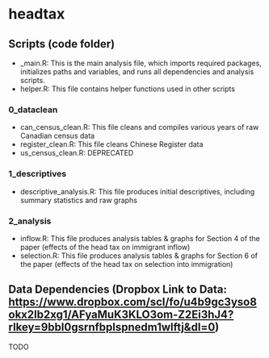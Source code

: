# headtax

## Scripts (code folder)
- _main.R: This is the main analysis file, which imports required packages, initializes paths and variables, and runs all dependencies and analysis scripts.
- helper.R: This file contains helper functions used in other scripts

### 0_dataclean
- can_census_clean.R: This file cleans and compiles various years of raw Canadian census data
- register_clean.R: This file cleans Chinese Register data
- us_census_clean.R: DEPRECATED

### 1_descriptives
- descriptive_analysis.R: This file produces initial descriptives, including summary statistics and raw graphs

### 2_analysis
- inflow.R: This file produces analysis tables & graphs for Section 4 of the paper (effects of the head tax on immigrant inflow)
- selection.R: This file produces analysis tables & graphs for Section 6 of the paper (effects of the head tax on selection into immigration)

## Data Dependencies (Dropbox Link to Data: https://www.dropbox.com/scl/fo/u4b9gc3yso8okx2lb2xg1/AFyaMuK3KLO3om-Z2Ei3hJ4?rlkey=9bbl0gsrnfbplspnedm1wlftj&dl=0)
TODO
